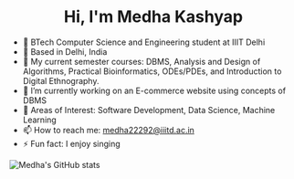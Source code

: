 <div align="center">

# Hi, I'm Medha Kashyap
</div>

- 🏫 BTech Computer Science and Engineering student at IIIT Delhi
- 📍 Based in Delhi, India
- 🌱 My current semester courses: DBMS, Analysis and Design of Algorithms, Practical Bioinformatics, ODEs/PDEs, and Introduction to Digital Ethnography.
- 🔭 I’m currently working on an E-commerce website using concepts of DBMS
- 🤔 Areas of Interest: Software Development, Data Science, Machine Learning
- 📫 How to reach me: [medha22292@iiitd.ac.in](mailto:medha22292@iiitd.ac.in)
- ⚡ Fun fact: I enjoy singing

</div>

![Medha's GitHub stats](https://github-readme-stats.vercel.app/api?username=medhakashyap&show_icons=true&theme=transparent)
